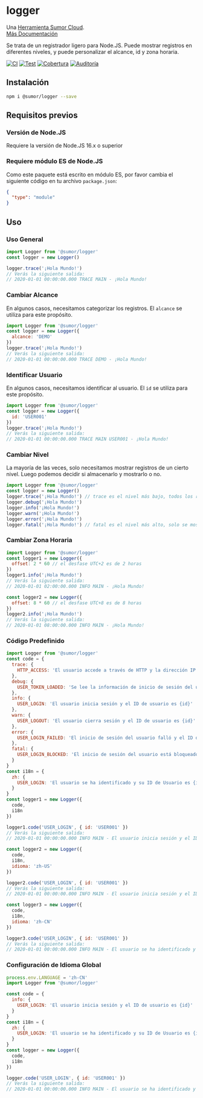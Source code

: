 # logger

Una [Herramienta Sumor Cloud](https://sumor.cloud).  
[Más Documentación](https://sumor.cloud/logger)

Se trata de un registrador ligero para Node.JS.
Puede mostrar registros en diferentes niveles, y puede personalizar el alcance, id y zona horaria.

[![CI](https://github.com/sumor-cloud/logger/actions/workflows/ci.yml/badge.svg)](https://github.com/sumor-cloud/logger/actions/workflows/ci.yml)
[![Test](https://github.com/sumor-cloud/logger/actions/workflows/ut.yml/badge.svg)](https://github.com/sumor-cloud/logger/actions/workflows/ut.yml)
[![Cobertura](https://github.com/sumor-cloud/logger/actions/workflows/coverage.yml/badge.svg)](https://github.com/sumor-cloud/logger/actions/workflows/coverage.yml)
[![Auditoría](https://github.com/sumor-cloud/logger/actions/workflows/audit.yml/badge.svg)](https://github.com/sumor-cloud/logger/actions/workflows/audit.yml)

## Instalación

```bash
npm i @sumor/logger --save
```

## Requisitos previos

### Versión de Node.JS

Requiere la versión de Node.JS 16.x o superior

### Requiere módulo ES de Node.JS

Como este paquete está escrito en módulo ES,
por favor cambia el siguiente código en tu archivo `package.json`:

```json
{
  "type": "module"
}
```

## Uso

### Uso General

```js
import Logger from '@sumor/logger'
const logger = new Logger()

logger.trace('¡Hola Mundo!')
// Verás la siguiente salida:
// 2020-01-01 00:00:00.000 TRACE MAIN - ¡Hola Mundo!
```

### Cambiar Alcance

En algunos casos, necesitamos categorizar los registros. El `alcance` se utiliza para este propósito.

```js
import Logger from '@sumor/logger'
const logger = new Logger({
  alcance: 'DEMO'
})
logger.trace('¡Hola Mundo!')
// Verás la siguiente salida:
// 2020-01-01 00:00:00.000 TRACE DEMO - ¡Hola Mundo!
```

### Identificar Usuario

En algunos casos, necesitamos identificar al usuario. El `id` se utiliza para este propósito.

```js
import Logger from '@sumor/logger'
const logger = new Logger({
  id: 'USER001'
})
logger.trace('¡Hola Mundo!')
// Verás la siguiente salida:
// 2020-01-01 00:00:00.000 TRACE MAIN USER001 - ¡Hola Mundo!
```

### Cambiar Nivel

La mayoría de las veces, solo necesitamos mostrar registros de un cierto nivel. Luego podemos decidir si almacenarlo y mostrarlo o no.

```js
import Logger from '@sumor/logger'
const logger = new Logger()
logger.trace('¡Hola Mundo!') // trace es el nivel más bajo, todos los registros se mostrarán
logger.debug('¡Hola Mundo!')
logger.info('¡Hola Mundo!')
logger.warn('¡Hola Mundo!')
logger.error('¡Hola Mundo!')
logger.fatal('¡Hola Mundo!') // fatal es el nivel más alto, solo se mostrarán errores críticos
```

### Cambiar Zona Horaria

```js
import Logger from '@sumor/logger'
const logger1 = new Logger({
  offset: 2 * 60 // el desfase UTC+2 es de 2 horas
})
logger1.info('¡Hola Mundo!')
// Verás la siguiente salida:
// 2020-01-01 02:00:00.000 INFO MAIN - ¡Hola Mundo!

const logger2 = new Logger({
  offset: 8 * 60 // el desfase UTC+8 es de 8 horas
})
logger2.info('¡Hola Mundo!')
// Verás la siguiente salida:
// 2020-01-01 08:00:00.000 INFO MAIN - ¡Hola Mundo!
```

### Código Predefinido

```js
import Logger from '@sumor/logger'
const code = {
  trace: {
    HTTP_ACCESS: 'El usuario accede a través de HTTP y la dirección IP es {ip}'
  },
  debug: {
    USER_TOKEN_LOADED: 'Se lee la información de inicio de sesión del usuario y el ID de usuario es {id}'
  },
  info: {
    USER_LOGIN: 'El usuario inicia sesión y el ID de usuario es {id}'
  },
  warn: {
    USER_LOGOUT: 'El usuario cierra sesión y el ID de usuario es {id}'
  },
  error: {
    USER_LOGIN_FAILED: 'El inicio de sesión del usuario falló y el ID de usuario es {id}'
  },
  fatal: {
    USER_LOGIN_BLOCKED: 'El inicio de sesión del usuario está bloqueado y el ID de usuario es {id}'
  }
}
const i18n = {
  zh: {
    USER_LOGIN: 'El usuario se ha identificado y su ID de Usuario es {id}'
  }
}
const logger1 = new Logger({
  code,
  i18n
})

logger1.code('USER_LOGIN', { id: 'USER001' })
// Verás la siguiente salida:
// 2020-01-01 00:00:00.000 INFO MAIN - El usuario inicia sesión y el ID de usuario es USER001

const logger2 = new Logger({
  code,
  i18n,
  idioma: 'zh-US'
})

logger2.code('USER_LOGIN', { id: 'USER001' })
// Verás la siguiente salida:
// 2020-01-01 00:00:00.000 INFO MAIN - El usuario inicia sesión y el ID de usuario es USER001

const logger3 = new Logger({
  code,
  i18n,
  idioma: 'zh-CN'
})

logger3.code('USER_LOGIN', { id: 'USER001' })
// Verás la siguiente salida:
// 2020-01-01 00:00:00.000 INFO MAIN - El usuario se ha identificado y su ID de Usuario es USER001
```

### Configuración de Idioma Global

```js
process.env.LANGUAGE = 'zh-CN'
import Logger from '@sumor/logger'

const code = {
  info: {
    USER_LOGIN: 'El usuario inicia sesión y el ID de usuario es {id}'
  }
}
const i18n = {
  zh: {
    USER_LOGIN: 'El usuario se ha identificado y su ID de Usuario es {id}'
  }
}
const logger = new Logger({
  code,
  i18n
})

logger.code('USER_LOGIN', { id: 'USER001' })
// Verás la siguiente salida:
// 2020-01-01 00:00:00.000 INFO MAIN - El usuario se ha identificado y su ID de Usuario es USER001
```